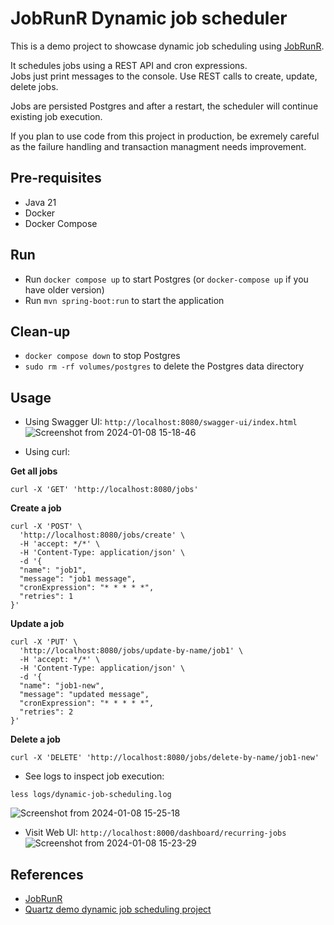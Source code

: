 # JobRunR Dynamic job scheduler

This is a demo project to showcase dynamic job scheduling using [JobRunR](https://www.jobrunr.io/en/).

It schedules jobs using a REST API and cron expressions.  
Jobs just print messages to the console.
Use REST calls to create, update, delete jobs.  

Jobs are persisted Postgres and after a restart, the scheduler will continue existing job execution.  

If you plan to use code from this project in production, be exremely careful as the failure handling and transaction managment needs improvement.  

## Pre-requisites

- Java 21  
- Docker  
- Docker Compose  

## Run

- Run `docker compose up` to start Postgres (or `docker-compose up` if you have older version)
- Run `mvn spring-boot:run` to start the application

## Clean-up
- `docker compose down` to stop Postgres
- `sudo rm -rf volumes/postgres` to delete the Postgres data directory

## Usage

- Using Swagger UI: `http://localhost:8080/swagger-ui/index.html`
![Screenshot from 2024-01-08 15-18-46](https://github.com/SkourtsidisGiorgos/Demo-JobRunR-Dynamic-Job-Scheduling/assets/60469956/c2fcf50c-884e-455a-b017-de694f2f4362)


- Using curl:

**Get all jobs**
```shell
curl -X 'GET' 'http://localhost:8080/jobs'
```

**Create a job**
```shell
curl -X 'POST' \
  'http://localhost:8080/jobs/create' \
  -H 'accept: */*' \
  -H 'Content-Type: application/json' \
  -d '{
  "name": "job1",
  "message": "job1 message",
  "cronExpression": "* * * * *",
  "retries": 1
}'
```

**Update a job**
```shell
curl -X 'PUT' \
  'http://localhost:8080/jobs/update-by-name/job1' \
  -H 'accept: */*' \
  -H 'Content-Type: application/json' \
  -d '{
  "name": "job1-new",
  "message": "updated message",
  "cronExpression": "* * * * *",
  "retries": 2
}'
```

**Delete a job**
```shell
curl -X 'DELETE' 'http://localhost:8080/jobs/delete-by-name/job1-new' 
```


- See logs to inspect job execution:
```shell
less logs/dynamic-job-scheduling.log
```
![Screenshot from 2024-01-08 15-25-18](https://github.com/SkourtsidisGiorgos/Demo-JobRunR-Dynamic-Job-Scheduling/assets/60469956/aaeaa959-8460-4ab0-9fe5-1ecb612467ac)



- Visit Web UI: `http://localhost:8000/dashboard/recurring-jobs`
![Screenshot from 2024-01-08 15-23-29](https://github.com/SkourtsidisGiorgos/Demo-JobRunR-Dynamic-Job-Scheduling/assets/60469956/5edd12d4-5016-4aa9-abb7-74a69b7e48d5)




## References
- [JobRunR](https://www.jobrunr.io/en/)
- [Quartz demo dynamic job scheduling project](https://github.com/sanjay035/Dynamic-Job-Scheduler)
